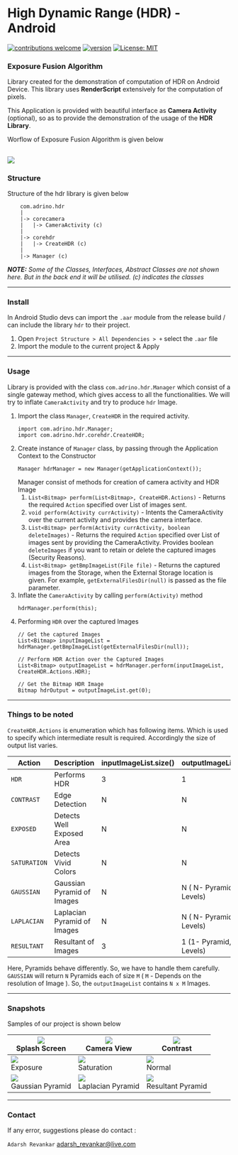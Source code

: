 # High Dynamic Range (HDR) - Android
[![contributions welcome](https://img.shields.io/badge/contributions-welcome-brightgreen.svg?style=flat)](https://github.com/AdarshRevankar/RenderScript)
[![version](https://img.shields.io/badge/version-1.2.0-yellow.svg)](https://semver.org)
[![License: MIT](https://img.shields.io/badge/License-MIT-yellow.svg)](https://github.com/Arpith-kumar/DsDojo/blob/master/LICENSE.md)
### Exposure Fusion Algorithm

Library created for the demonstration of computation of HDR on Android Device. This library uses <b>RenderScript</b> extensively for the computation of pixels.

This Application is provided with beautiful interface as <b>Camera Activity</b> (optional), so as to provide the demonstration of the usage of the <b>HDR Library</b>.

Worflow of Exposure Fusion Algorithm is given below

[<img src="https://user-images.githubusercontent.com/48080453/83433018-dbccdb80-a456-11ea-9470-fe95e46d00eb.png"/>](flowchart.png)
---
### Structure
Structure of the hdr library is given below
```
    com.adrino.hdr
    |
    |-> corecamera
    |	|-> CameraActivity (c)
    |
    |-> corehdr
    |	|-> CreateHDR (c)
    |
    |-> Manager (c)

```
<i><b>NOTE:</b> Some of the Classes, Interfaces, Abstract Classes are not shown here. But in the back end it will be utilised. (c) indicates the classes </i>

---
### Install
In Android Studio devs can import the `.aar` module from the release build / can include the library ```hdr``` to their project.

1. Open `Project Structure > All Dependencies > +` select the `.aar` file
2. Import the module to the current project & Apply

---
### Usage
Library is provided with the class `com.adrino.hdr.Manager` which consist of a single gateway method, which gives access to all the functionalities. We will try to inflate `CameraActivity` and try to produce `hdr` Image.
1. Import the class `Manager`, `CreateHDR` in the required activity.
    ```
    import com.adrino.hdr.Manager;
    import com.adrino.hdr.corehdr.CreateHDR;
    ```
2. Create instance of `Manager` class, by passing through the Application Context to the Constructor
    ```
    Manager hdrManager = new Manager(getApplicationContext());
    ```
    Manager consist of methods for creation of camera activity and HDR Image
    1. `List<Bitmap> perform(List<Bitmap>, CreateHDR.Actions)` - Returns the required `Action` specified over List of images sent.
    2. `void perform(Activity currActivity)` - Intents the CameraActivity over the current activity and provides the camera interface.
    3. `List<Bitmap> perform(Activity currActivity, boolean deleteImages)` - Returns the required `Action` specified over List of images sent by providing the CameraActivity. Provides boolean `deleteImages` if you want to retain or delete the captured images (Security Reasons).
    4. `List<Bitmap> getBmpImageList(File file)` - Returns the captured images from the Storage, when the External Storage location is given. For example, `getExternalFilesDir(null)` is passed as the file parameter.
3. Inflate the `CameraActivity` by calling `perform(Activity)` method
    ```
    hdrManager.perform(this);
    ```
4. Performing `HDR` over the captured Images
	```
    // Get the captured Images
    List<Bitmap> inputImageList = hdrManager.getBmpImageList(getExternalFilesDir(null));

    // Perform HDR Action over the Captured Images
    List<Bitmap> outputImageList = hdrManager.perform(inputImageList, CreateHDR.Actions.HDR);

    // Get the Bitmap HDR Image
    Bitmap hdrOutput = outputImageList.get(0);
    ```

---
### Things to be noted
`CreateHDR.Actions` is enumeration which has following items. Which is used to specify which intermediate result is required. Accordingly the size of output list varies.

| Action     | Description                 | inputImageList.size() | outputImageList.size()     |
|------------|-----------------------------|-----------------------|----------------------------|
| `HDR`      | Performs HDR                | 3                     | 1                          |
| `CONTRAST` | Edge Detection              | N                     | N                          |
| `EXPOSED`  | Detects Well Exposed Area   | N                     | N                          |
| `SATURATION`| Detects Vivid Colors        | N                     | N                          |
| `GAUSSIAN` | Gaussian Pyramid of Images  | N                     | N ( N- Pyramids, M-Levels) |
| `LAPLACIAN`| Laplacian Pyramid of Images | N                     | N ( N- Pyramids, M-Levels) |
| `RESULTANT`| Resultant of Images         | 3                     | 1 (1- Pyramid, M-Levels)   |

Here, Pyramids behave differently. So, we have to handle them carefully. `GAUSSIAN` will return `N` Pyramids each of size `M` ( `M` - Depends on the resolution of Image ). So, the `outputImageList` contains `N x M` Images.

---
### Snapshots
Samples of our project is shown below

|[<img src="https://user-images.githubusercontent.com/48080453/83431542-1b92c380-a455-11ea-87bc-5004a7eb3bd0.png"/>](splash.png)<br>Splash Screen|  [<img src="https://user-images.githubusercontent.com/48080453/83431821-94921b00-a455-11ea-84df-fcfccb1cc391.png"/>](camera.png)<br>Camera View | [<img src="https://user-images.githubusercontent.com/48080453/83431996-d1f6a880-a455-11ea-9539-c98843f77cf7.png"/>](contrast.png)<br>Contrast  |
|----------------------------------------------------------------------------------------------------------------------------------------------|----------------------------------------------------------------------------------------------------------------------------------------------|----------------------------------------------------------------------------------------------------------------------------------------------|
|[<img src="https://user-images.githubusercontent.com/48080453/83432026-dae77a00-a455-11ea-9493-5a55cf443a9f.png"/>](exposure.png)<br>Exposure|[<img src="https://user-images.githubusercontent.com/48080453/83432054-e3d84b80-a455-11ea-96bb-0af997f7c49b.png"/>](saturation.png)<br>Saturation|[<img src="https://user-images.githubusercontent.com/48080453/83432063-e89cff80-a455-11ea-9d65-06af6edda882.png"/>](normal.png)<br>Normal|
|[<img src="https://user-images.githubusercontent.com/48080453/83432261-3dd91100-a456-11ea-902f-9fc5081a071a.png"/>](gaussian.png)<br>Gaussian Pyramid|[<img src="https://user-images.githubusercontent.com/48080453/83432263-3e71a780-a456-11ea-8541-7d47ea8f8403.png"/>](laplacian.png)<br>Laplacian Pyramid|[<img src="https://user-images.githubusercontent.com/48080453/83432266-3fa2d480-a456-11ea-9952-f25ceeeb2830.png"/>](resultant.png)<br>Resultant Pyramid|

---
### Contact
If any error, suggestions please do contact :

`Adarsh Revankar` adarsh_revankar@live.com
